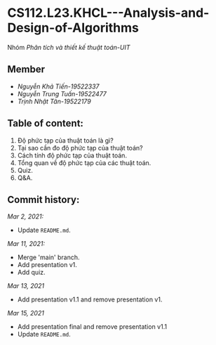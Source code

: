 # CS112.L23.KHCL---Analysis-and-Design-of-Algorithms 
Nhóm *Phân tích và thiết kế thuật toán-UIT*

## Member 
- *Nguyễn Khả Tiến-19522337* 
- *Nguyễn Trung Tuấn-19522477* 
- *Trịnh Nhật Tân-19522179*

## Table of content:
1. Độ phức tạp của thuật toán là gì?
2. Tại sao cần đo độ phức tạp của thuật toán?
3. Cách tính độ phức tạp của thuật toán.
4. Tổng quan về độ phức tạp của các thuật toán.
5. Quiz.
6. Q&A. 


## Commit history:
*Mar 2, 2021:*
- Update `README.md`.

*Mar 11, 2021:*
- Merge 'main' branch.
- Add presentation v1.
- Add quiz.

*Mar 13, 2021*
- Add presentation v1.1 and remove presentation v1.

*Mar 15, 2021*
- Add presentation final and remove presentation v1.1
- Update `README.md`.
